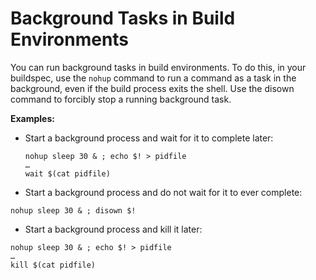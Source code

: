# Background Tasks in Build Environments<a name="build-env-ref-background-tasks"></a>

You can run background tasks in build environments\. To do this, in your buildspec, use the `nohup` command to run a command as a task in the background, even if the build process exits the shell\. Use the disown command to forcibly stop a running background task\.

**Examples:**
+ Start a background process and wait for it to complete later:

  ```
  nohup sleep 30 & ; echo $! > pidfile
  …
  wait $(cat pidfile)
  ```
+  Start a background process and do not wait for it to ever complete:

  ```
  nohup sleep 30 & ; disown $!
  ```
+  Start a background process and kill it later:

  ```
  nohup sleep 30 & ; echo $! > pidfile
  …
  kill $(cat pidfile)
  ```
